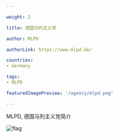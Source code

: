 ```yaml
---

weight: 2

title: 德国马列主义党

author: MLPD

authorLink: https://www.mlpd.de/ 

countries: 
- Germany

tags: 
- MLPD

featuredImagePreview: '/agency/mlpd.png'

---
```


MLPD, 德国马列主义党简介 

<!--more-->

![flag](/agency/mlpd.png)